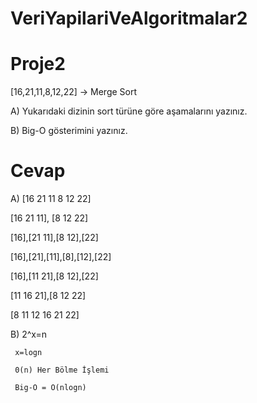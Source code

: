 # VeriYapilariVeAlgoritmalar2
# Proje2

[16,21,11,8,12,22] -> Merge Sort

A) Yukarıdaki dizinin sort türüne göre aşamalarını yazınız.

B) Big-O gösterimini yazınız.

# Cevap

A) [16 21 11 8 12 22]

[16 21 11], [8 12 22]

[16],[21 11],[8 12],[22]

[16],[21],[11],[8],[12],[22]

[16],[11 21],[8 12],[22]

[11 16 21],[8 12 22]

[8 11 12 16 21 22]

B) 2^x=n

     x=logn
     
     0(n) Her Bölme İşlemi
     
     Big-O = O(nlogn)
